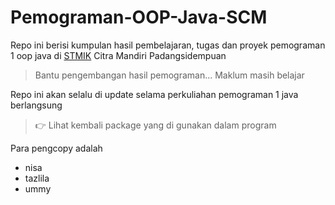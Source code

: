 # Pemograman-OOP-Java-SCM
Repo ini berisi kumpulan hasil pembelajaran, tugas dan proyek pemograman 1 oop java di [STMIK](https://home.stmik-citra-mandiri.ac.id/) Citra Mandiri Padangsidempuan

> Bantu pengembangan hasil pemograman... Maklum masih belajar

Repo ini akan selalu di update selama perkuliahan pemograman 1 java berlangsung

> 👉 Lihat kembali package yang di gunakan dalam program

Para pengcopy adalah
- nisa
- tazlila
- ummy

